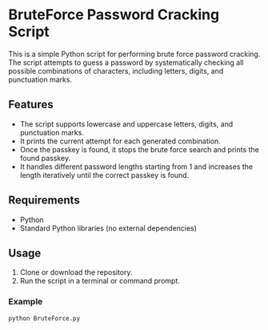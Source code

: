 # BruteForce Password Cracking Script

This is a simple Python script for performing brute force password cracking. The script attempts to guess a password by systematically checking all possible combinations of characters, including letters, digits, and punctuation marks.

## Features

- The script supports lowercase and uppercase letters, digits, and punctuation marks.
- It prints the current attempt for each generated combination.
- Once the passkey is found, it stops the brute force search and prints the found passkey.
- It handles different password lengths starting from 1 and increases the length iteratively until the correct passkey is found.

## Requirements

- Python
- Standard Python libraries (no external dependencies)

## Usage

1. Clone or download the repository.
2. Run the script in a terminal or command prompt.

### Example

```bash
python BruteForce.py
